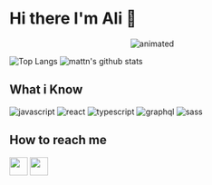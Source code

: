 # Hi there I'm Ali 🙂
<p align="center">
    <img src="https://camo.githubusercontent.com/992babdffd8c74a1502de375fbdf7e4d54773242/68747470733a2f2f6d656469612e67697068792e636f6d2f6d656469612f53576f536b4e36447854737a71494b4571762f67697068792e676966" alt="animated" />
 
</p>



![Top Langs](https://github-readme-stats.vercel.app/api?username=masturdating1991&show_icons=true&include_all_commits=true&theme=material-palenight)
![mattn's github stats](https://github-readme-stats.vercel.app/api/top-langs/?username=masturdating1991&layout=compact&theme=material-palenight&langs_count=12)

## What i Know
![javascript](https://img.icons8.com/dusk/64/000000/javascript-logo.png)
![react](https://img.icons8.com/officel/64/000000/react.png)
![typescript](https://img.icons8.com/color/64/000000/typescript.png)
![graphql](https://img.icons8.com/color/64/000000/graphql.png)
![sass](https://img.icons8.com/color/64/000000/sass.png)


## How to reach me
<a href="https://t.me/masturdating" target="_blank"><img src="https://www.vectorlogo.zone/logos/telegram/telegram-tile.svg" width="32"/></a>
<a href="https://linkedin.com/in/ali-ghodousi-54922046" target="_blank"><img src="https://www.vectorlogo.zone/logos/linkedin/linkedin-tile.svg" width="32"/></a>
